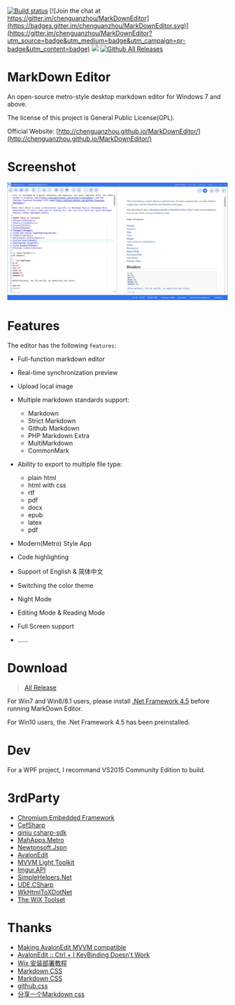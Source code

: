 [![Build status](https://ci.appveyor.com/api/projects/status/f82df8y5yojgmai4?svg=true)](https://ci.appveyor.com/project/chenguanzhou/markdowneditor)
[![Join the chat at https://gitter.im/chenguanzhou/MarkDownEditor](https://badges.gitter.im/chenguanzhou/MarkDownEditor.svg)](https://gitter.im/chenguanzhou/MarkDownEditor?utm_source=badge&utm_medium=badge&utm_campaign=pr-badge&utm_content=badge)
![](https://img.shields.io/badge/license-GPL%20License-blue.svg)
[![Github All Releases](https://img.shields.io/github/downloads/chenguanzhou/MarkDownEditor/total.svg)](https://github.com/qiniu/csharp-sdk/releases)

# MarkDown Editor


An open-source metro-style desktop markdown editor for Windows 7 and above. 

The license of this project is General Public License(GPL). 

Official Website: [http://chenguanzhou.github.io/MarkDownEditor/](http://chenguanzhou.github.io/MarkDownEditor/)

# Screenshot
![](screenshot.jpg)

# Features
The editor has the following `features`:

- Full-function markdown editor
- Real-time synchronization preview
- Upload local image
- Multiple markdown standards support:
	- Markdown
	- Strict Markdown
	- Github Markdown
	- PHP Markdown Extra
	- MultiMarkdown
	- CommonMark
	
- Ability to export to multiple file type:
	- plain html
	- html with css
	- rtf
	- pdf
	- docx
	- epub
	- latex
	- pdf

- Modern(Metro) Style App
- Code highlighting
- Support of English & 简体中文
- Switching the color theme
- Night Mode
- Editing Mode & Reading Mode
- Full Screen support
- ......


# Download
> [All Release](https://github.com/chenguanzhou/MarkDownEditor/releases)

For Win7 and Win8/8.1 users, please install [.Net Framework  4.5](https://www.microsoft.com/en-us/download/details.aspx?id=30653) before running MarkDown Editor. 

For Win10 users, the .Net Framework 4.5 has been preinstalled.

# Dev
For a WPF project, I recommand VS2015 Community Edition to build.

# 3rdParty

- [Chromium Embedded Framework](https://bitbucket.org/chromiumembedded/cef)
- [CefSharp](https://github.com/cefsharp/CefSharp)
- [qiniu csharp-sdk](https://github.com/qiniu/csharp-sdk)
- [MahApps.Metro](https://github.com/MahApps/MahApps.Metro)
- [Newtonsoft.Json](https://github.com/JamesNK/Newtonsoft.Json)
- [AvalonEdit](https://github.com/icsharpcode/AvalonEdit)
- [MVVM Light Toolkit](http://www.mvvmlight.net/)
- [Imgur.API](http://imgurapi.readthedocs.org/en/latest/)
- [SimpleHelpers.Net](https://github.com/khalidsalomao/SimpleHelpers.Net)
- [UDE.CSharp](https://github.com/errepi/ude)
- [WkHtmlToXDotNet](https://github.com/chenguanzhou/WkHtmlToXDotNet)
- [The WiX Toolset](http://wixtoolset.org/)

# Thanks

- [Making AvalonEdit MVVM compatible](http://stackoverflow.com/questions/12344367/making-avalonedit-mvvm-compatible)
- [AvalonEdit :: Ctrl + I KeyBinding Doesn't Work](http://stackoverflow.com/questions/29610545/avalonedit-ctrl-i-keybinding-doesnt-work)
- [Wix 安装部署教程](http://www.cnblogs.com/stoneniqiu/category/522235.html)
- [Markdown CSS](https://github.com/markdowncss/markdowncss.github.io)
- [Markdown CSS](https://github.com/simonlc/Markdown-CSS)
- [github.css](https://gist.github.com/andyferra/2554919)
- [分享一个Markdown css](http://www.oschina.net/question/124879_76399?fromerr=LWBSwh1E)
